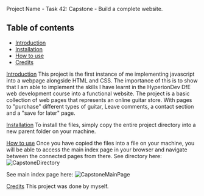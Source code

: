 Project Name - Task 42: Capstone - Build a complete website. 

## Table of contents
- [Introduction](#introduction)
- [Installation](#installation)
- [How to use](#howToUse)
- [Credits](#credits)

[Introduction](#introduction)
This project is the first instance of me implementing javascript into a webpage alongside HTML and CSS. The importance of this is to show that I am able to implement the skills I have learnt in the HyperionDev DfE web development course into a functional website. The project is a basic collection of web pages that represents an online guitar store. With pages to "purchase" different types of guitar, Leave comments, a contact section and a "save for later" page. 

[Installation](#installation)
To install the files, simply copy the entire project directory into a new parent folder on your machine. 

[How to use](#howToUse)
Once you have copied the files into a file on your machine, you will be able to access the main index page in your browser and navigate between the connected pages from there.
See directory here:
![CapstoneDirectory](https://user-images.githubusercontent.com/123034061/213828028-4bfd01a6-a252-42ef-8aee-e25105784c75.jpg)

See main index page here:
![CapstoneMainPage](https://user-images.githubusercontent.com/123034061/213828105-f3b0609a-8558-41db-bdad-e1d0eaadb7ad.jpg)

[Credits](#credits)
This project was done by myself. 
